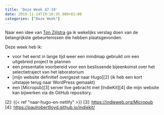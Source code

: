 ```yaml
---
title: 'Deze Week 47-19'
date: 2019-11-24T19:16:35.909+01:00
categories: ["Deze Week"]
---
```

Naar een idee van [Ton Zijlstra][1] ga ik wekelijks verslag doen van de belangrijkste gebeurtenissen die hebben plaatsgevonden.

Deze week heb ik:

* voor het eerst in lange tijd weer een mindmap gebruikt om een uitgebreid project te plannen
* een presentatie voorbereid voor een beslissende bijeenkomst over het selectietraject van het laboratorium
* [mijn website definitief overgezet naar Hugo][2] (ik heb een kort uitstapje terug naar WordPress gemaakt)
* een [Micropub][3] server live gebracht met [IndieKit][4] die mijn website kan bijwerken via de GitHub repository.
  
[1]: https://zylstra.org
[2]: {{< ref "naar-hugo-en-netlify" >}}
[3]: <https://indieweb.org/Micropub>
[4]: <https://paulrobertlloyd.github.io/indiekit/>
